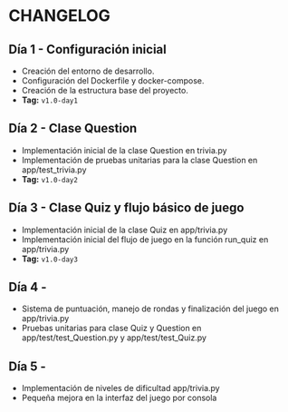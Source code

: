 # CHANGELOG

## Día 1 - Configuración inicial

- Creación del entorno de desarrollo.
- Configuración del Dockerfile y docker-compose.
- Creación de la estructura base del proyecto.
- **Tag:** `v1.0-day1`

## Día 2 - Clase Question

- Implementación inicial de la clase Question en trivia.py
- Implementación de pruebas unitarias para la clase Question en app/test_trivia.py
- **Tag:** `v1.0-day2`

## Día 3 - Clase Quiz y flujo básico de juego

- Implementación inicial de la clase Quiz en app/trivia.py
- Implementación inicial del flujo de juego en la función run_quiz en app/trivia.py
- **Tag:** `v1.0-day3`

## Día 4 -

- Sistema de puntuación, manejo de rondas y finalización del juego en app/trivia.py
- Pruebas unitarias para clase Quiz y Question en app/test/test_Question.py y app/test/test_Quiz.py

## Día 5 -

- Implementación de niveles de dificultad app/trivia.py
- Pequeña mejora en la interfaz del juego por consola
